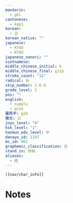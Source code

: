 ```yaml
---
mandarin:
  - gěi
cantonese:
  - kap1
korean:
  - 급
korean_native: ""
japanese:
  - KYUU
  - KYOU
japanese_nanori: ""
vietnamese:
middle_chinese_initial: k
middle_chinese_final: ɣiɪp
stroke_count: "12"
radical: 糸
skip_number: 1-6-6
grade_level: 2
pos: ""
english:
  - supply
  - give
羅馬字: gib
韓文: 깁
joyo_level: "4"
hsk_level: "1"
hanmun_edu_level: 中
danayo_id: 2197
mc_id: 961
graphemic_classification: 合
stand_in: 供給
aliases:
  - 给
---
```

```meta-bind-embed
[[nav/char_info]]
```

# Notes
